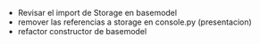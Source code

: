 - Revisar el import de Storage en basemodel
- remover las referencias a storage en console.py (presentacion)
- refactor constructor de basemodel